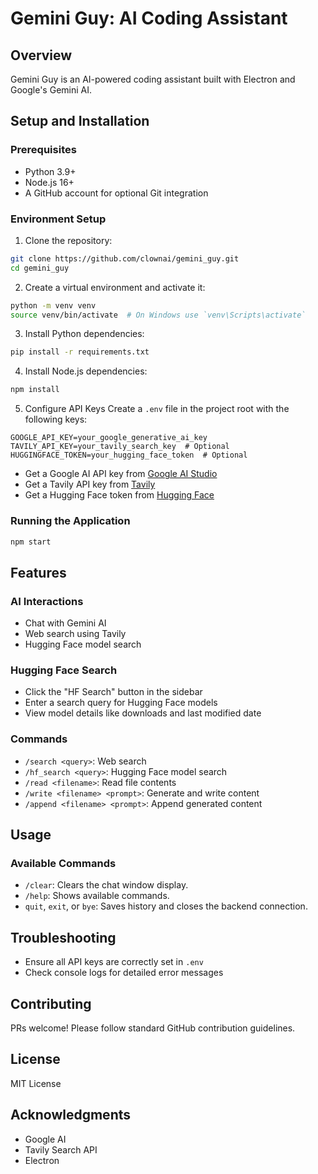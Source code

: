 # Gemini Guy: AI Coding Assistant

## Overview
Gemini Guy is an AI-powered coding assistant built with Electron and Google's Gemini AI.

## Setup and Installation

### Prerequisites
- Python 3.9+
- Node.js 16+
- A GitHub account for optional Git integration

### Environment Setup

1. Clone the repository:
```bash
git clone https://github.com/clownai/gemini_guy.git
cd gemini_guy
```

2. Create a virtual environment and activate it:
```bash
python -m venv venv
source venv/bin/activate  # On Windows use `venv\Scripts\activate`
```

3. Install Python dependencies:
```bash
pip install -r requirements.txt
```

4. Install Node.js dependencies:
```bash
npm install
```

5. Configure API Keys
Create a `.env` file in the project root with the following keys:
```
GOOGLE_API_KEY=your_google_generative_ai_key
TAVILY_API_KEY=your_tavily_search_key  # Optional
HUGGINGFACE_TOKEN=your_hugging_face_token  # Optional
```

- Get a Google AI API key from [Google AI Studio](https://makersuite.google.com/app/apikey)
- Get a Tavily API key from [Tavily](https://tavily.com/)
- Get a Hugging Face token from [Hugging Face](https://huggingface.co/settings/tokens)

### Running the Application

```bash
npm start
```

## Features

### AI Interactions
- Chat with Gemini AI
- Web search using Tavily
- Hugging Face model search

### Hugging Face Search
- Click the "HF Search" button in the sidebar
- Enter a search query for Hugging Face models
- View model details like downloads and last modified date

### Commands
- `/search <query>`: Web search
- `/hf_search <query>`: Hugging Face model search
- `/read <filename>`: Read file contents
- `/write <filename> <prompt>`: Generate and write content
- `/append <filename> <prompt>`: Append generated content

## Usage

### Available Commands
- `/clear`: Clears the chat window display.
- `/help`: Shows available commands.
- `quit`, `exit`, or `bye`: Saves history and closes the backend connection.

## Troubleshooting
- Ensure all API keys are correctly set in `.env`
- Check console logs for detailed error messages

## Contributing
PRs welcome! Please follow standard GitHub contribution guidelines.

## License
MIT License

## Acknowledgments
- Google AI
- Tavily Search API
- Electron
